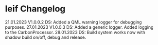 # leif Changelog

21.01.2023 V1.0.0.2 DS: Added a QML warning logger for debugging purposes.
27.01.2023 V1.0.0.3 DS: Added a generic logger. Added logging to the CarbonProcessor.
28.01.2023          DS: Build system works now with shadow build on/off, debug and release.